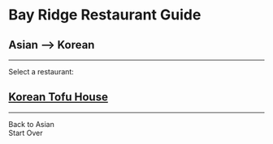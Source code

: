 # Bay Ridge Restaurant Guide
## Asian --> Korean
---
Select a restaurant:
## [Korean Tofu House](https://www.koreantofuhouseny.com/?utm_source=gmb&utm_medium=website)
---
Back to Asian  
Start Over